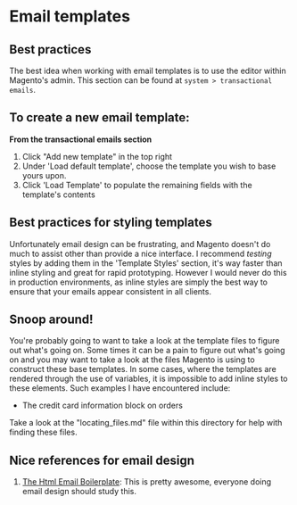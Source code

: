 # Email templates

## Best practices

The best idea when working with email templates is to use the editor within Magento's admin. This section can be found at `system > transactional emails`.

## To create a new email template:

**From the transactional emails section**

1. Click "Add new template" in the top right
2. Under 'Load default template', choose the template you wish to base yours upon.
3. Click 'Load Template' to populate the remaining fields with the template's contents

## Best practices for styling templates

Unfortunately email design can be frustrating, and Magento doesn't do much to assist other than provide a nice interface. 
I recommend *testing* styles by adding them in the 'Template Styles' section, it's way faster than inline styling and 
great for rapid prototyping. However I would never do this in production environments, as inline styles are simply the 
best way to ensure that your emails appear consistent in all clients.


## Snoop around!

You're probably going to want to take a look at the template files to figure out what's going on. Some times it 
can be a pain to figure out what's going on and you may want to take a look at the files Magento is using to construct
these base templates. In some cases, where the templates are rendered through the use of variables, it is impossible to
add inline styles to these elements. Such examples I have encountered include:

* The credit card information block on orders

Take a look at the "locating_files.md" file within this directory for help with finding these files.


## Nice references for email design

1. [The Html Email Boilerplate](http://htmlemailboilerplate.com/): This is pretty awesome, everyone doing email design should
study this.